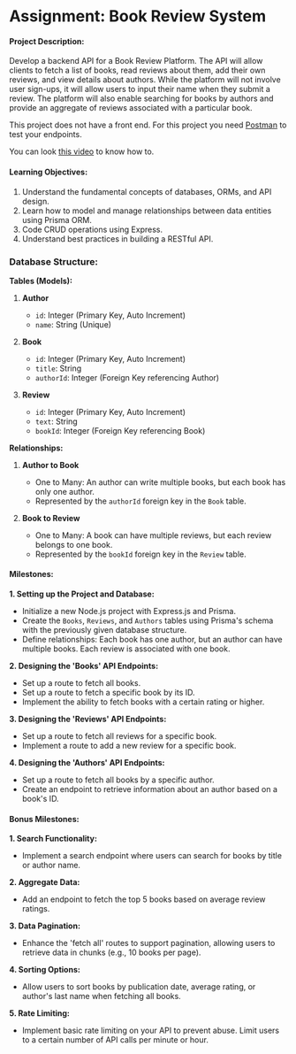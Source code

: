 # Assignment: Book Review System

#### Project Description:

Develop a backend API for a Book Review Platform. The API will allow clients to fetch a list of books, read reviews about them, add their own reviews, and view details about authors. While the platform will not involve user sign-ups, it will allow users to input their name when they submit a review. The platform will also enable searching for books by authors and provide an aggregate of reviews associated with a particular book.

This project does not have a front end. For this project you need [Postman](http://getpostman.com) to test your endpoints.

You can look [this video](https://www.youtube.com/watch?v=CLG0ha_a0q8) to know how to.

#### Learning Objectives:

1. Understand the fundamental concepts of databases, ORMs, and API design.
2. Learn how to model and manage relationships between data entities using Prisma ORM.
3. Code CRUD operations using Express.
4. Understand best practices in building a RESTful API.

### Database Structure:
**Tables (Models):**

1. **Author**
   - `id`: Integer (Primary Key, Auto Increment)
   - `name`: String (Unique)

2. **Book**
   - `id`: Integer (Primary Key, Auto Increment)
   - `title`: String
   - `authorId`: Integer (Foreign Key referencing Author)

3. **Review**
   - `id`: Integer (Primary Key, Auto Increment)
   - `text`: String
   - `bookId`: Integer (Foreign Key referencing Book)

**Relationships:**

1. **Author to Book**
   - One to Many: An author can write multiple books, but each book has only one author.
   - Represented by the `authorId` foreign key in the `Book` table.

2. **Book to Review**
   - One to Many: A book can have multiple reviews, but each review belongs to one book.
   - Represented by the `bookId` foreign key in the `Review` table.

#### Milestones:

**1. Setting up the Project and Database:**
   - Initialize a new Node.js project with Express.js and Prisma.
   - Create the `Books`, `Reviews`, and `Authors` tables using Prisma's schema with the previously given database structure.
   - Define relationships: Each book has one author, but an author can have multiple books. Each review is associated with one book.

**2. Designing the 'Books' API Endpoints:**
   - Set up a route to fetch all books.
   - Set up a route to fetch a specific book by its ID.
   - Implement the ability to fetch books with a certain rating or higher.

**3. Designing the 'Reviews' API Endpoints:**
   - Set up a route to fetch all reviews for a specific book.
   - Implement a route to add a new review for a specific book.

**4. Designing the 'Authors' API Endpoints:**
   - Set up a route to fetch all books by a specific author.
   - Create an endpoint to retrieve information about an author based on a book's ID.

#### Bonus Milestones:

**1. Search Functionality:**
   - Implement a search endpoint where users can search for books by title or author name.

**2. Aggregate Data:**
   - Add an endpoint to fetch the top 5 books based on average review ratings.

**3. Data Pagination:**
   - Enhance the 'fetch all' routes to support pagination, allowing users to retrieve data in chunks (e.g., 10 books per page).

**4. Sorting Options:**
   - Allow users to sort books by publication date, average rating, or author's last name when fetching all books.

**5. Rate Limiting:**
   - Implement basic rate limiting on your API to prevent abuse. Limit users to a certain number of API calls per minute or hour.
